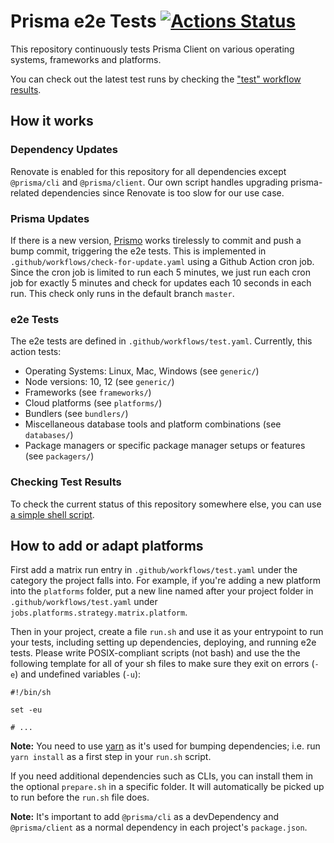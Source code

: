 # Prisma e2e Tests [![Actions Status](https://github.com/prisma/prisma2-e2e-tests/workflows/test/badge.svg)](https://github.com/prisma/prisma2-e2e-tests/actions?query=workflow%3Atest)

This repository continuously tests Prisma Client on various operating systems, frameworks and platforms.

You can check out the latest test runs by checking the ["test" workflow results](https://github.com/prisma/prisma2-e2e-tests/actions?query=workflow%3Atest).

## How it works

### Dependency Updates

Renovate is enabled for this repository for all dependencies except `@prisma/cli` and `@prisma/client`. Our own script handles upgrading prisma-related dependencies since Renovate is too slow for our use case.

### Prisma Updates

If there is a new version, [Prismo](https://github.com/prisma-bot) works tirelessly to commit and push a bump commit, triggering the e2e tests. This is implemented in `.github/workflows/check-for-update.yaml` using a Github Action cron job. Since the cron job is limited to run each 5 minutes, we just run each cron job for exactly 5 minutes and check for updates each 10 seconds in each run. This check only runs in the default branch `master`.

### e2e Tests

The e2e tests are defined in `.github/workflows/test.yaml`. Currently, this action tests:

- Operating Systems: Linux, Mac, Windows (see `generic/`)
- Node versions: 10, 12 (see `generic/`)
- Frameworks (see `frameworks/`)
- Cloud platforms (see `platforms/`)
- Bundlers (see `bundlers/`)
- Miscellaneous database tools and platform combinations (see `databases/`)
- Package managers or specific package manager setups or features (see `packagers/`)

### Checking Test Results

To check the current status of this repository somewhere else, you can use [a simple shell script](https://gist.github.com/steebchen/80fb6e3a60aec0f095090618f90473ec).

## How to add or adapt platforms

First add a matrix run entry in `.github/workflows/test.yaml` under the category the project falls into. For example, if you're adding a new platform into the `platforms` folder, put a new line named after your project folder in `.github/workflows/test.yaml` under `jobs.platforms.strategy.matrix.platform`.

Then in your project, create a file `run.sh` and use it as your entrypoint to run your tests, including setting up dependencies, deploying, and running e2e tests. Please write POSIX-compliant scripts (not bash) and use the the following template for all of your sh files to make sure they exit on errors (`-e`) and undefined variables (`-u`):

```shell script
#!/bin/sh

set -eu

# ...
```

**Note:** You need to use [yarn](https://yarnpkg.com) as it's used for bumping dependencies; i.e. run `yarn install` as a first step in your `run.sh` script.

If you need additional dependencies such as CLIs, you can install them in the optional `prepare.sh` in a specific folder. It will automatically be picked up to run before the `run.sh` file does.

**Note:** It's important to add `@prisma/cli` as a devDependency and `@prisma/client` as a normal dependency in each project's `package.json`.

